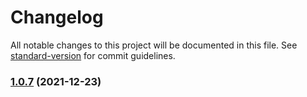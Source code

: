 # Changelog

All notable changes to this project will be documented in this file. See [standard-version](https://github.com/conventional-changelog/standard-version) for commit guidelines.

### [1.0.7](https://github.com/LaMbA3/typeorm-query-parser/compare/v1.0.4...v1.0.7) (2021-12-23)
